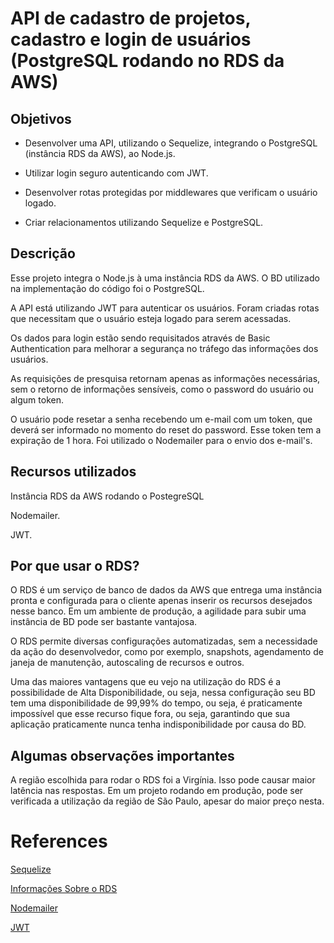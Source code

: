 # API de cadastro de projetos, cadastro e login de usuários (PostgreSQL rodando no RDS da AWS)

## Objetivos

- Desenvolver uma API, utilizando o Sequelize, integrando o PostgreSQL (instância RDS da AWS), ao Node.js.

- Utilizar login seguro autenticando com JWT.

- Desenvolver rotas protegidas por middlewares que verificam o usuário logado.

- Criar relacionamentos utilizando Sequelize e PostgreSQL.

## Descrição

Esse projeto integra o Node.js à uma instância RDS da AWS. O BD utilizado na implementação do código foi o PostgreSQL.

A API está utilizando JWT para autenticar os usuários. Foram criadas rotas que necessitam que o usuário esteja logado para serem acessadas.

Os dados para login estão sendo requisitados através de Basic Authentication para melhorar a segurança no tráfego das informações dos usuários.

As requisições de presquisa retornam apenas as informações necessárias, sem o retorno de informações sensíveis, como o password do usuário ou algum token.

O usuário pode resetar a senha recebendo um e-mail com um token, que deverá ser informado no momento do reset do password. Esse token tem a expiração de 1 hora. Foi utilizado o Nodemailer para o envio dos e-mail's.

## Recursos utilizados

Instância RDS da AWS rodando o PostegreSQL

Nodemailer.

JWT.

## Por que usar o RDS?

O RDS é um serviço de banco de dados da AWS que entrega uma instância pronta e configurada para o cliente apenas inserir os recursos desejados nesse banco. Em um ambiente de produção, a agilidade para subir uma instância de BD pode ser bastante vantajosa.

O RDS permite diversas configurações automatizadas, sem a necessidade da ação do desenvolvedor, como por exemplo, snapshots, agendamento de janeja de manutenção, autoscaling de recursos e outros.

Uma das maiores vantagens que eu vejo na utilização do RDS é a possibilidade de Alta Disponibilidade, ou seja, nessa configuração seu BD tem uma disponibilidade de 99,99% do tempo, ou seja, é praticamente impossível que esse recurso fique fora, ou seja, garantindo que sua aplicação praticamente nunca tenha indisponibilidade por causa do BD.

## Algumas observações importantes

A região escolhida para rodar o RDS foi a Virgínia. Isso pode causar maior latência nas respostas. Em um projeto rodando em produção, pode ser verificada a utilização da região de São Paulo, apesar do maior preço nesta.

# References

[Sequelize](https://sequelize.org/master/manual/model-basics.html#data-types)

[Informações Sobre o RDS](https://aws.amazon.com/pt/rds/)

[Nodemailer](https://nodemailer.com/about/)

[JWT](https://jwt.io/)